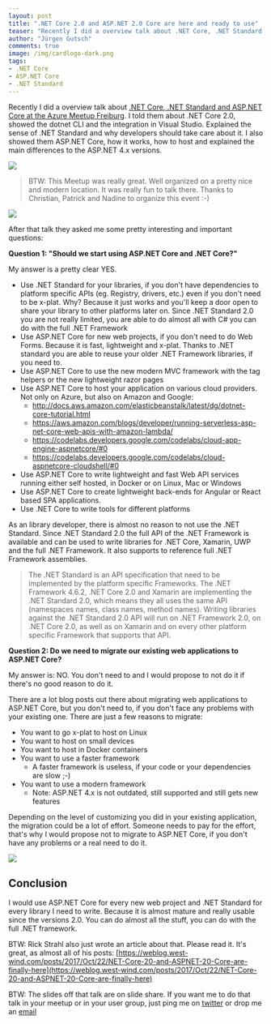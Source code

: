 ```yaml
---
layout: post
title: ".NET Core 2.0 and ASP.NET 2.0 Core are here and ready to use"
teaser: "Recently I did a overview talk about .NET Core, .NET Standard and ASP.NET Core at the Azure Meetup Freiburg and they asked me some pretty important questions: Should we start using ASP.NET Core and .NET Core? Do we need to migrate our existing web applications to ASP.NET Core?"
author: "Jürgen Gutsch"
comments: true
image: /img/cardlogo-dark.png
tags: 
- .NET Core
- ASP.NET Core
- .NET Standard
---
```


Recently I did a overview talk about [.NET Core, .NET Standard and ASP.NET Core at the Azure Meetup Freiburg](https://www.meetup.com/preview/Azure-NET-Freiburg/events/243454870). I told them about .NET Core 2.0, showed the dotnet CLI and the integration in Visual Studio. Explained the sense of .NET Standard and why developers should take care about it. I also showed them ASP.NET Core, how it works, how to host and explained the main differences to the ASP.NET 4.x versions.

![]({{site.baseurl}}/img/core2-talk/talk01.jpg)

> BTW: This Meetup was really great. Well organized on a pretty nice and modern location. It was really fun to talk there. Thanks to Christian, Patrick and Nadine to organize this event :-)

![]({{site.baseurl}}/img/core2-talk/talk02.jpg)

After that talk they asked me some pretty interesting and important questions: 

**Question 1: "Should we start using ASP.NET Core and .NET Core?"**

My answer is a pretty clear YES. 

* Use .NET Standard for your libraries, if you don't have dependencies to platform specific APIs (eg. Registry, drivers, etc.) even if you don't need to be x-plat. Why? Because it just works and you'll keep a door open to share your library to other platforms later on. Since .NET Standard 2.0 you are not really limited, you are able to do almost all with C# you can do with the full .NET Framework
* Use ASP.NET Core for new web projects, if you don't need to do Web Forms. Because it is fast, lightweight and x-plat. Thanks to .NET standard you are able to reuse your older .NET Framework libraries, if you need to.
* Use ASP.NET Core to use the new modern MVC framework with the tag helpers or the new lightweight razor pages
* Use ASP.NET Core to host your application on various cloud providers. Not only on Azure, but also on Amazon and Google:
  * http://docs.aws.amazon.com/elasticbeanstalk/latest/dg/dotnet-core-tutorial.html
  * https://aws.amazon.com/blogs/developer/running-serverless-asp-net-core-web-apis-with-amazon-lambda/
  * https://codelabs.developers.google.com/codelabs/cloud-app-engine-aspnetcore/#0
  * https://codelabs.developers.google.com/codelabs/cloud-aspnetcore-cloudshell/#0
* Use ASP.NET Core to write lightweight and fast Web API services running either self hosted, in Docker or on Linux, Mac or Windows
* Use ASP.NET Core to create lightweight back-ends for Angular or React based SPA applications.
* Use .NET Core to write tools for different platforms


As an library developer, there is almost no reason to not use the .NET Standard. Since .NET Standard 2.0 the full API of the .NET Framework is available and can be used to write libraries for .NET Core, Xamarin, UWP and the full .NET Framework. It also supports to reference full .NET Framework assemblies.

> The .NET Standard is an API specification that need to be implemented by the platform specific Frameworks. The .NET Framework 4.6.2, .NET Core 2.0 and Xamarin are implementing the .NET Standard 2.0, which means they all uses the same API (namespaces names, class names, method names). Writing libraries against the .NET Standard 2.0 API will run on .NET Framework 2.0, on .NET Core 2.0, as well as on Xamarin and on every other platform specific Framework that supports that API.

**Question 2: Do we need to migrate our existing web applications to ASP.NET Core?**

My answer is: NO. You don't need to and I would propose to not do it if there's no good reason to do it. 

There are a lot blog posts out there about migrating web applications to ASP.NET Core, but you don't need to, if you don't face any problems with your existing one. There are just a few reasons to migrate:

* You want to go x-plat to host on Linux
* You want to host on small devices
* You want to host in Docker containers
* You want to use a faster framework
  * A faster framework is useless, if your code or your dependencies are slow ;-)
* You want to use a modern framework
  * Note: ASP.NET 4.x is not outdated, still supported and still gets new features

Depending on the level of customizing you did in your existing application, the migration could be a lot of effort. Someone needs to pay for the effort, that's why I would propose not to migrate to ASP.NET Core, if you don't have any problems or a real need to do it.

![]({{site.baseurl}}/img/core2-talk/talk03.jpg)

## Conclusion

I would use ASP.NET Core for every new web project and .NET Standard for every library I need to write. Because it is almost mature and really usable since the versions 2.0. You can do almost all the stuff, you can do with the full .NET framework.

BTW: Rick Strahl also just wrote an article about that. Please read it. It's great, as almost all of his posts:
[https://weblog.west-wind.com/posts/2017/Oct/22/NET-Core-20-and-ASPNET-20-Core-are-finally-here](https://weblog.west-wind.com/posts/2017/Oct/22/NET-Core-20-and-ASPNET-20-Core-are-finally-here)

BTW: The slides off that talk are on slide share. If you want me to do that talk in your meetup or in your user group, just ping me on [twitter](https://twitter.com/sarpcms) or drop me an [email](mailto:juergen@gutsch-online.de)

